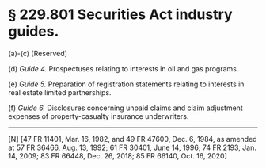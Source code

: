 # § 229.801   Securities Act industry guides.

(a)-(c) [Reserved]




(d) *Guide 4.* Prospectuses relating to interests in oil and gas programs.


(e) *Guide 5.* Preparation of registration statements relating to interests in real estate limited partnerships.


(f) *Guide 6.* Disclosures concerning unpaid claims and claim adjustment expenses of property-casualty insurance underwriters.



---

[N] [47 FR 11401, Mar. 16, 1982, and 49 FR 47600, Dec. 6, 1984, as amended at 57 FR 36466, Aug. 13, 1992; 61 FR 30401, June 14, 1996; 74 FR 2193, Jan. 14, 2009; 83 FR 66448, Dec. 26, 2018; 85 FR 66140, Oct. 16, 2020]








